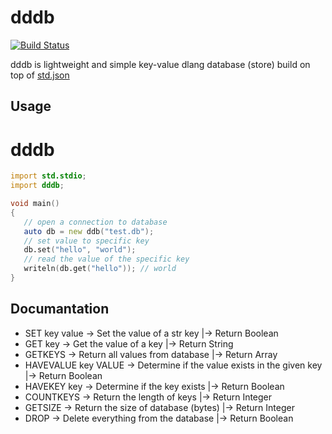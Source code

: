 # dddb
[![Build Status](https://travis-ci.org/cvsae/dddb.svg?branch=master)](https://travis-ci.org/cvsae/dddb)

 dddb is lightweight and simple key-value dlang database (store) build on top of [std.json](https://dlang.org/phobos/std_json.html) 

## Usage





# dddb

```D
import std.stdio;
import dddb;

void main()
{
   // open a connection to database
   auto db = new ddb("test.db");
   // set value to specific key
   db.set("hello", "world");
   // read the value of the specific key
   writeln(db.get("hello")); // world
}


```



## Documantation
* SET key value → Set the value of a str key |→ Return Boolean
* GET key → Get the value of a key |→ Return String
* GETKEYS → Return all values from database |→ Return Array
* HAVEVALUE key VALUE → Determine if the value exists in the given key |→ Return Boolean
* HAVEKEY key → Determine if the key exists |→ Return Boolean
* COUNTKEYS → Return the length of keys |→ Return Integer
* GETSIZE → Return the size of database (bytes) |→ Return Integer
* DROP → Delete everything from the database |→ Return Boolean
